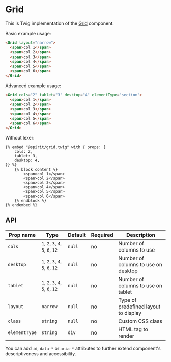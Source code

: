 # Grid

This is Twig implementation of the [Grid] component.

Basic example usage:

```html
<Grid layout="narrow">
  <span>col 1</span>
  <span>col 2</span>
  <span>col 3</span>
  <span>col 4</span>
  <span>col 5</span>
  <span>col 6</span>
</Grid>
```

Advanced example usage:

```html
<Grid cols="2" tablet="3" desktop="4" elementType="section">
  <span>col 1</span>
  <span>col 2</span>
  <span>col 3</span>
  <span>col 4</span>
  <span>col 5</span>
  <span>col 6</span>
</Grid>
```

Without lexer:

```twig
{% embed "@spirit/grid.twig" with { props: {
    cols: 2,
    tablet: 3,
    desktop: 4,
}} %}
    {% block content %}
        <span>col 1</span>
        <span>col 2</span>
        <span>col 3</span>
        <span>col 4</span>
        <span>col 5</span>
        <span>col 6</span>
    {% endblock %}
{% endembed %}
```

## API

| Prop name     | Type                               | Default | Required | Description                          |
| ------------- | ---------------------------------- | ------- | -------- | ------------------------------------ |
| `cols`        | `1`, `2`, `3`, `4`, `5`, `6`, `12` | `null`  | no       | Number of columns to use             |
| `desktop`     | `1`, `2`, `3`, `4`, `5`, `6`, `12` | `null`  | no       | Number of columns to use on desktop  |
| `tablet`      | `1`, `2`, `3`, `4`, `5`, `6`, `12` | `null`  | no       | Number of columns to use on tablet   |
| `layout`      | `narrow`                           | `null`  | no       | Type of predefined layout to display |
| `class`       | `string`                           | `null`  | no       | Custom CSS class                     |
| `elementType` | `string`                           | `div`   | no       | HTML tag to render                   |

You can add `id`, `data-*` or `aria-*` attributes to further extend component's
descriptiveness and accessibility.

[grid]: https://github.com/lmc-eu/spirit-design-system/tree/main/packages/web/src/scss/components/Grid
